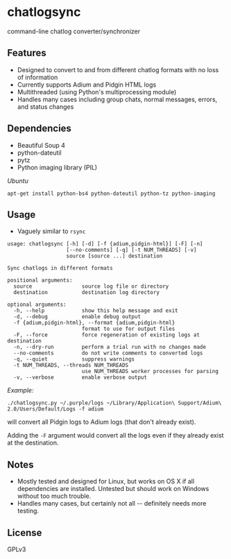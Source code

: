 chatlogsync
===========
command-line chatlog converter/synchronizer

Features
-----
* Designed to convert to and from different chatlog formats with no loss of
  information
* Currently supports Adium and Pidgin HTML logs
* Multithreaded (using Python's multiprocessing module)
* Handles many cases including group chats, normal messages, errors, and status
  changes

Dependencies
------------
* Beautiful Soup 4
* python-dateutil
* pytz
* Python imaging library (PIL)

*Ubuntu*

```apt-get install python-bs4 python-dateutil python-tz python-imaging```

Usage
-----
* Vaguely similar to ```rsync```

```
usage: chatlogsync [-h] [-d] [-f {adium,pidgin-html}] [-F] [-n]
                   [--no-comments] [-q] [-t NUM_THREADS] [-v]
                   source [source ...] destination

Sync chatlogs in different formats

positional arguments:
  source                source log file or directory
  destination           destination log directory

optional arguments:
  -h, --help            show this help message and exit
  -d, --debug           enable debug output
  -f {adium,pidgin-html}, --format {adium,pidgin-html}
                        format to use for output files
  -F, --force           force regeneration of existing logs at destination
  -n, --dry-run         perform a trial run with no changes made
  --no-comments         do not write comments to converted logs
  -q, --quiet           suppress warnings
  -t NUM_THREADS, --threads NUM_THREADS
                        use NUM_THREADS worker processes for parsing
  -v, --verbose         enable verbose output
```

*Example:*

```./chatlogsync.py ~/.purple/logs ~/Library/Application\ Support/Adium\ 2.0/Users/Default/Logs -f adium```

will convert all Pidgin logs to Adium logs (that don't already exist).


Adding the ```-F``` argument would convert all the logs even if they
already exist at the destination.

Notes
-----
* Mostly tested and designed for Linux, but works on OS X if all dependencies
  are installed. Untested but should work on Windows without too much trouble.
* Handles many cases, but certainly not all -- definitely needs more testing.

License
-------
GPLv3
